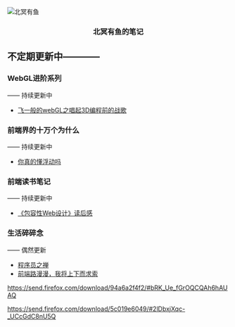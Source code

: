 ![北冥有鱼](https://desk-fd.zol-img.com.cn/t_s960x600c5/g5/M00/0A/0F/ChMkJ1ju4YqIG2K9AAK6BOHpGz8AAbn4gA849sAAroc468.jpg)

<h3 align="center">北冥有鱼的笔记</h3>

## 不定期更新中————

### WebGL进阶系列
—— 持续更新中
 - [飞一般的webGL之唱起3D编程前的战歌](https://github.com/godkun/blog/issues/1)
 
### 前端界的十万个为什么
—— 持续更新中
 - [你真的懂浮动吗](https://github.com/godkun/fee-problems/issues/1)
 
### 前端读书笔记
—— 持续更新中
 - [《包容性Web设计》读后感](https://github.com/godkun/blog/issues/11)
 
### 生活碎碎念
—— 偶然更新
 - [程序员之禅](https://github.com/godkun/blog/issues/7)
 - [前端路漫漫，我将上下而求索](https://github.com/godkun/blog/issues/5)
 
 
 https://send.firefox.com/download/94a6a2f4f2/#bRK_Ue_fGrOQCQAh6hAUAQ


https://send.firefox.com/download/5c019e6049/#2lDbxjXqc-_UCcGdC8nU5Q
